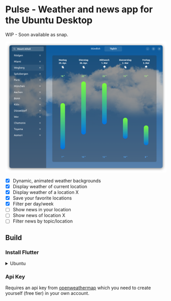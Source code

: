 # Pulse - Weather and news app for the Ubuntu Desktop

WIP - Soon available as snap.

![screenshot_dark_linux](.github/images/screenshot_dark_linux.png)

- [X] Dynamic, animated weather backgrounds
- [X] Display weather of current location
- [X] Display weather of a location X
- [X] Save your favorite locations
- [X] Filter per day/week
- [ ] Show news in your location
- [ ] Show news of location X
- [ ] Filter news by topic/location

## Build

### Install Flutter

<details>
<summary>Ubuntu</summary>

Copy & paste this into your terminal, press enter, then enter your password and wait:

```
sudo apt -y install git curl cmake meson make clang libgtk-3-dev pkg-config && mkdir -p ~/development && cd ~/development && git clone https://github.com/flutter/flutter.git -b stable && echo 'export PATH="$PATH:$HOME/development/flutter/bin"' >> ~/.bashrc && source ~/.bashrc
```

</details>

### Api Key

Requires an api key from [openweathermap](https://openweathermap.org) which you need to create yourself (free tier) in your own account.